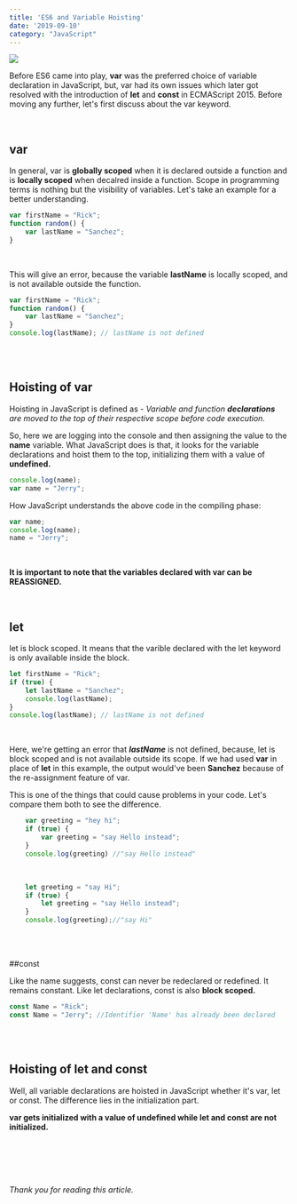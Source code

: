 ```yaml
---
title: 'ES6 and Variable Hoisting'
date: '2019-09-10'
category: "JavaScript"
---
```


![](https://miro.medium.com/max/800/1*_UFRRMoz4KCSW1lsoNylew.jpeg)

Before ES6 came into play, **var**  was the preferred choice of variable declaration in JavaScript, but, var had its own issues which later got resolved with the introduction of **let** and **const** in ECMAScript 2015. Before moving any further, let's first discuss about the var keyword.

<br>

## var

In general, var is **globally scoped** when it is declared outside a function and is **locally scoped** when decalred inside a function. Scope in programming terms is nothing but the visibility of variables. Let's take an example for a better understanding.

```javascript
var firstName = "Rick";
function random() {
	var lastName = "Sanchez";
}
```
<br>

This will give an error, because the variable **lastName** is locally scoped, and is not available outside the function.

```javascript
var firstName = "Rick";
function random() {
	var lastName = "Sanchez";
}
console.log(lastName); // lastName is not defined
```
<br><br>

## Hoisting of var

Hoisting in JavaScript is defined as - _Variable and function **declarations** are moved to the top of their respective scope before code execution._

So, here we are logging into the console and then assigning the value to the **name** variable. What JavaScript does is that, it looks for the variable declarations and hoist them to the top, initializing them with a value of **undefined.**

```js
console.log(name);
var name = "Jerry";
```

How JavaScript understands the above code in the compiling phase:

```js
var name;
console.log(name); 
name = "Jerry";
```

<br>

**It is important to note that the variables declared with var can be REASSIGNED.**

<br> 

## let 

let is block scoped. It means that the varible declared with the let keyword is only available inside the block.

```js
let firstName = "Rick";
if (true) {
	let lastName = "Sanchez";
	console.log(lastName);
}
console.log(lastName); // lastName is not defined
```
<br>

Here, we're getting an error that **_lastName_** is not defined, because, let is block scoped and is not available outside its scope. If we had used **var** in place of **let** in this example, the output would've been **Sanchez** because of the re-assignment feature of var. 

This is one of the things that could cause problems in your code. Let's compare them both to see the difference.


```js
    var greeting = "hey hi";
    if (true) {
        var greeting = "say Hello instead"; 
    }
    console.log(greeting) //"say Hello instead"
```
<br>

```js
    let greeting = "say Hi";
    if (true) {
        let greeting = "say Hello instead";
    }
    console.log(greeting);//"say Hi"
```

<br><br>

##const

Like the name suggests, const can never be redeclared or redefined. It remains constant. Like let declarations, const is also **block scoped.**

```js
const Name = "Rick";
const Name = "Jerry"; //Identifier 'Name' has already been declared
```

<br><br>

## Hoisting of let and const

Well, all variable declarations are hoisted in JavaScript whether it's var, let or const. The difference lies in the initialization part. 

**var gets initialized with a value of undefined while let and const are not initialized.**


<br><br><br><br>

_Thank you for reading this article._











